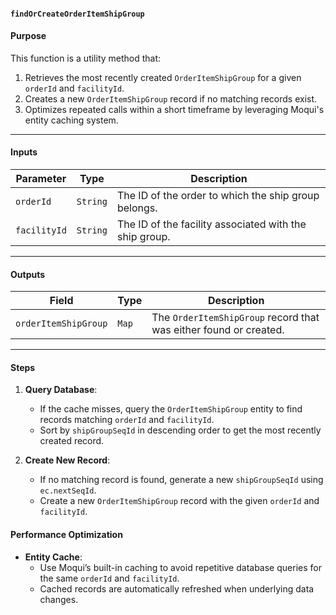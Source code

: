 #### `findOrCreateOrderItemShipGroup`

#### **Purpose**

This function is a utility method that:
1. Retrieves the most recently created `OrderItemShipGroup` for a given `orderId` and `facilityId`.
2. Creates a new `OrderItemShipGroup` record if no matching records exist.
3. Optimizes repeated calls within a short timeframe by leveraging Moqui's entity caching system.

---

#### **Inputs**

| **Parameter**      | **Type**   | **Description**                                             |
|---------------------|------------|-------------------------------------------------------------|
| `orderId`           | `String`   | The ID of the order to which the ship group belongs.         |
| `facilityId`        | `String`   | The ID of the facility associated with the ship group.       |

---

#### **Outputs**

| **Field**              | **Type**     | **Description**                                                  |
|-------------------------|--------------|------------------------------------------------------------------|
| `orderItemShipGroup`    | `Map`        | The `OrderItemShipGroup` record that was either found or created. |

---

#### **Steps**

1. **Query Database**:
    - If the cache misses, query the `OrderItemShipGroup` entity to find records matching `orderId` and `facilityId`.
    - Sort by `shipGroupSeqId` in descending order to get the most recently created record.

2. **Create New Record**:
    - If no matching record is found, generate a new `shipGroupSeqId` using `ec.nextSeqId`.
    - Create a new `OrderItemShipGroup` record with the given `orderId` and `facilityId`.

#### **Performance Optimization**

- **Entity Cache**:
    - Use Moqui’s built-in caching to avoid repetitive database queries for the same `orderId` and `facilityId`.
    - Cached records are automatically refreshed when underlying data changes.

